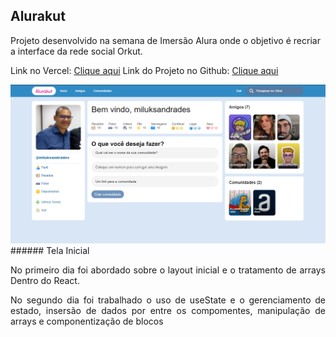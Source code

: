 ## Alurakut

Projeto desenvolvido na semana de Imersão Alura onde o objetivo é recriar a interface da rede social Orkut.

Link no Vercel: [Clique aqui](https://alurakut-miluksandrades.vercel.app/)
Link do Projeto no Github: [Clique aqui](https://github.com/miluksandrades/alurakut)

<img src="assets/tela_inicial.png">
###### Tela Inicial

<p style="text-align: justify">No primeiro dia foi abordado sobre o layout inicial e o tratamento de arrays Dentro do React.</p>
<p style="text-align: justify">No segundo dia foi trabalhado o uso de useState e o gerenciamento de estado, insersão de dados por entre os compomentes, manipulação de arrays e componentização de blocos</p>